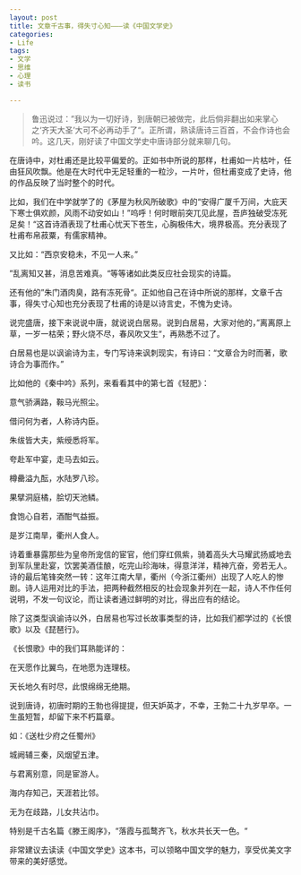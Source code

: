 ```yaml
---
layout: post
title: 文章千古事，得失寸心知———读《中国文学史》
categories:
- Life
tags:
- 文学
- 思维
- 心理
- 读书

---
```


> 鲁迅说过：”我以为一切好诗，到唐朝已被做完，此后倘非翻出如来掌心之‘齐天大圣’大可不必再动手了“。正所谓，熟读唐诗三百首，不会作诗也会吟。这几天，刚好读了中国文学史中唐诗部分就来聊几句。

在唐诗中，对杜甫还是比较平偏爱的。正如书中所说的那样，杜甫如一片枯叶，任由狂风吹飘。他是在大时代中无足轻重的一粒沙，一片叶，但杜甫变成了史诗，他的作品反映了当时整个的时代。

比如，我们在中学就学了的《茅屋为秋风所破歌》中的“安得广厦千万间，大庇天下寒士俱欢颜，风雨不动安如山！”呜呼！何时眼前突兀见此屋，吾庐独破受冻死足矣！“这首诗酒表现了杜甫心忧天下苍生，心胸极伟大，境界极高。充分表现了杜甫布帛菽粟，有儒家精神。

又比如：“西京安稳未，不见一人来。”

”乱离知又甚，消息苦难真。“等等诸如此类反应社会现实的诗篇。

还有他的”朱门酒肉臭，路有冻死骨“。正如他自己在诗中所说的那样，文章千古事，得失寸心知也充分表现了杜甫的诗是以诗言史，不愧为史诗。

说完盛唐，接下来说说中唐，就说说白居易。说到白居易，大家对他的，”离离原上草，一岁一枯荣；野火烧不尽，春风吹又生“，再熟悉不过了。

白居易也是以讽谕诗为主，专门写诗来讽刺现实，有诗曰：“文章合为时而著，歌诗合为事而作。”

比如他的《秦中吟》系列，来看看其中的第七首《轻肥》：

意气骄满路，鞍马光照尘。

借问何为者，人称诗内臣。

朱绂皆大夫，紫绶悉将军。

夸赴军中宴，走马去如云。

樽罍溢九酝，水陆罗八珍。

果擘洞庭橘，脍切天池鳞。

食饱心自若，酒酣气益振。

是岁江南旱，衢州人食人。

诗着重暴露那些为皇帝所宠信的宦官，他们穿红佩紫，骑着高头大马耀武扬威地去到军队里赴宴，饮罢美酒佳酿，吃完山珍海味，得意洋洋，精神亢奋，旁若无人。诗的最后笔锋突然一转：这年江南大旱，衢州（今浙江衢州）出现了人吃人的惨剧。诗人运用对比的手法，把两种截然相反的社会现象并列在一起，诗人不作任何说明，不发一句议论，而让读者通过鲜明的对比，得出应有的结论。 

除了这类型讽谕诗以外，白居易也写过长故事类型的诗，比如我们都学过的《长恨歌》以及《琵琶行》。

《长恨歌》中的我们耳熟能详的：

在天愿作比翼鸟，在地愿为连理枝。

天长地久有时尽，此恨绵绵无绝期。

说到唐诗，初唐时期的王勃也得提提，但天妒英才，不幸，王勃二十九岁早卒。一生虽短暂，却留下来不朽篇章。

如：《送杜少府之任蜀州》

城阙辅三秦，风烟望五津。

与君离别意，同是宦游人。

海内存知己，天涯若比邻。

无为在歧路，儿女共沾巾。

特别是千古名篇《滕王阁序》，“落霞与孤鹜齐飞，秋水共长天一色。“

非常建议去读读《中国文学史》这本书，可以领略中国文学的魅力，享受优美文字带来的美好感觉。











